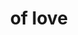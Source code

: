 ---
ee_id: '4449'
site: '1'
type: '2'
url: 2018-042-of-love
title: of love
year: '2018'
display_year: '2018'
medium: Laserjet on 711 take-out bag
dims: 33 x 20 cm
pitch:
ps:
live_url:
related:
youtube:
related_code:
imgs: flagship-2017-062-db-jih--zY9q.jpg
subheading:
download:
add_credit:
add_credits:
commission:
layout: things-i-made
---